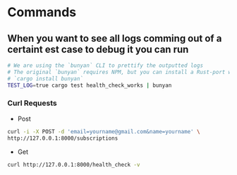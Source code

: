 # Commands

## When you want to see all logs comming out of a certaint est case to debug it you can run

```bash
# We are using the `bunyan` CLI to prettify the outputted logs
# The original `bunyan` requires NPM, but you can install a Rust-port with
# `cargo install bunyan`
TEST_LOG=true cargo test health_check_works | bunyan
```

### Curl Requests
- Post

```bash
curl -i -X POST -d 'email=yourname@gmail.com&name=yourname' \
http://127.0.0.1:8000/subscriptions

```

- Get

```bash
curl http://127.0.0.1:8000/health_check -v

```